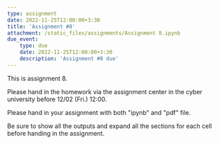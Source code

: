 ```yaml
---
type: assignment
date: 2022-11-25T12:00:00+3:30
title: 'Assignment #8'
attachment: /static_files/assignments/Assignment 8.ipynb
due_event: 
    type: due
    date: 2022-11-25T12:00:00+3:30
    description: 'Assignment #8 due'
---
```

This is assignment 8.

Please hand in the homework via the assignment center in the cyber university before 12/02 (Fri.) 12:00.

Please hand in your assignment with both "ipynb" and "pdf" file.

Be sure to show all the outputs and expand all the sections for each cell before handing in the assignment.
